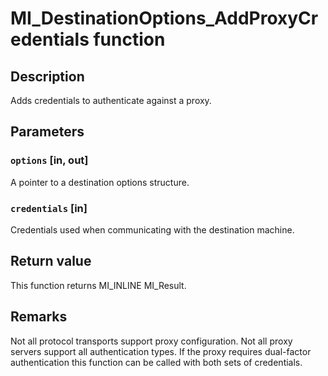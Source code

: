 # MI_DestinationOptions_AddProxyCredentials function

## Description

Adds credentials to authenticate against a proxy.

## Parameters

### `options` [in, out]

A pointer to a destination options structure.

### `credentials` [in]

Credentials used when communicating with the destination machine.

## Return value

This function returns MI_INLINE MI_Result.

## Remarks

Not all protocol transports support proxy configuration. Not all proxy servers support all authentication types. If the proxy requires dual-factor authentication this function can be called with both sets of credentials.